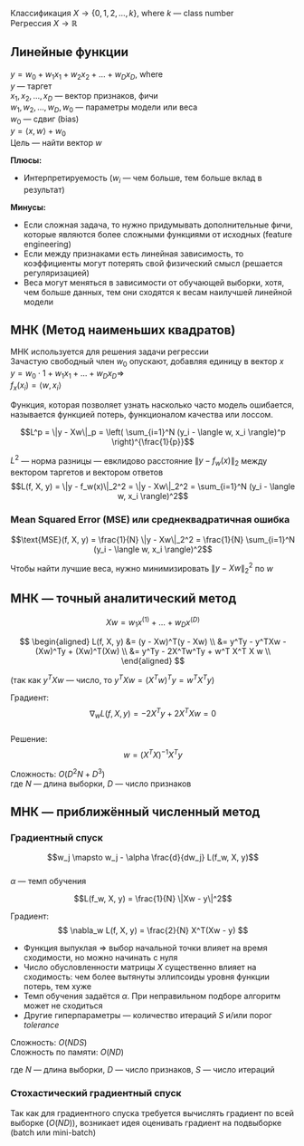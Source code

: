 Классификация $X \to \{0, 1, 2, ..., k\}$, where $k$ — class number  
Регрессия $X \to \mathbb{R}$

## Линейные функции

$y = w_0 + w_1x_1 + w_2x_2 + \dots + w_Dx_D$, where  
$y$ — таргет  
$x_1, x_2, \dots, x_D$ — вектор признаков, фичи  
$w_1, w_2, \dots, w_D, w_0$ — параметры модели или веса  
$w_0$ — сдвиг (bias)  
$y = \langle x, w \rangle + w_0$  
Цель — найти вектор $w$

**Плюсы:**
- Интерпретируемость ($w_i$ — чем больше, тем больше вклад в результат)

**Минусы:**
- Если сложная задача, то нужно придумывать дополнительные фичи, которые являются более сложными функциями от исходных (feature engineering)
- Если между признаками есть линейная зависимость, то коэффициенты могут потерять свой физический смысл (решается регуляризацией)
- Веса могут меняться в зависимости от обучающей выборки, хотя, чем больше данных, тем они сходятся к весам наилучшей линейной модели

## МНК (Метод наименьших квадратов)

МНК используется для решения задачи регрессии  
Зачастую свободный член $w_0$ опускают, добавляя единицу в вектор $x$  
$y = w_0 \cdot 1 + w_1x_1 + \dots + w_Dx_D \Rightarrow$  
$f_x(x_i) = \langle w, x_i \rangle$

Функция, которая позволяет узнать насколько часто модель ошибается, называется функцией потерь, функционалом качества или лоссом.

$$L^p = \|y - Xw\|_p = \left( \sum_{i=1}^N (y_i - \langle w, x_i \rangle)^p \right)^{\frac{1}{p}}$$

$L^2$ — норма разницы — евклидово расстояние $\|y - f_w(x)\|_2$ между вектором таргетов и вектором ответов  
$$L(f, X, y) = \|y - f_w(x)\|_2^2 = \|y - Xw\|_2^2 = \sum_{i=1}^N (y_i - \langle w, x_i \rangle)^2$$

### Mean Squared Error (MSE) или среднеквадратичная ошибка

$$\text{MSE}(f, X, y) = \frac{1}{N} \|y - Xw\|_2^2 = \frac{1}{N} \sum_{i=1}^N (y_i - \langle w, x_i \rangle)^2$$

Чтобы найти лучшие веса, нужно минимизировать $\|y - Xw\|_2^2$ по $w$

## МНК — точный аналитический метод

$$Xw = w_1x^{(1)} + \dots + w_Dx^{(D)}$$

$$
\begin{aligned}
L(f, X, y) &= (y - Xw)^T(y - Xw) \\
&= y^Ty - y^TXw - (Xw)^Ty + (Xw)^T(Xw) \\
&= y^Ty - 2X^Tw^Ty + w^T X^T X w \\
\end{aligned}
$$

(так как $y^TXw$ — число, то $y^TXw = (X^T w)^T y = w^T X^T y$)

Градиент:
$$\nabla_w L(f, X, y) = -2X^Ty + 2X^TXw = 0$$  
Решение:
$$w = (X^TX)^{-1}X^Ty$$

Сложность: $O(D^2N + D^3)$  
где $N$ — длина выборки, $D$ — число признаков

## МНК — приближённый численный метод

### Градиентный спуск

$$w_j \mapsto w_j - \alpha \frac{d}{dw_j} L(f_w, X, y)$$  
$\alpha$ — темп обучения

$$L(f_w, X, y) = \frac{1}{N} \|Xw - y\|^2$$

Градиент:
$$
\nabla_w L(f, X, y) = \frac{2}{N} X^T(Xw - y)
$$

- Функция выпуклая $\Rightarrow$ выбор начальной точки влияет на время сходимости, но можно начинать с нуля
- Число обусловленности матрицы $X$ существенно влияет на сходимость: чем более вытянуты эллипсоиды уровня функции потерь, тем хуже
- Темп обучения задаётся $\alpha$. При неправильном подборе алгоритм может не сходиться
- Другие гиперпараметры — количество итераций $S$ и/или порог $tolerance$

Сложность: $O(NDS)$  
Сложность по памяти: $O(ND)$

где $N$ — длина выборки, $D$ — число признаков, $S$ — число итераций

### Стохастический градиентный спуск

Так как для градиентного спуска требуется вычислять градиент по всей выборке ($O(ND)$), возникает идея оценивать градиент на подвыборке (batch или mini-batch)

